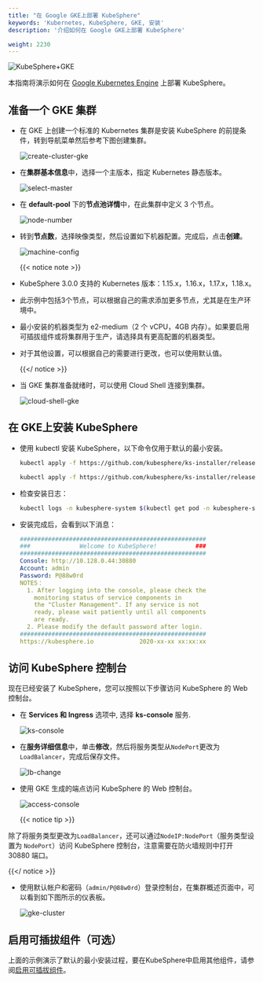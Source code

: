 ```yaml
---
title: "在 Google GKE上部署 KubeSphere"
keywords: 'Kubernetes, KubeSphere, GKE, 安装'
description: '介绍如何在 Google GKE上部署 KubeSphere'

weight: 2230
---
```


![KubeSphere+GKE](https://pek3b.qingstor.com/kubesphere-docs/png/20191123145223.png)

本指南将演示如何在 [Google Kubernetes Engine](https://cloud.google.com/kubernetes-engine/) 上部署 KubeSphere。

## 准备一个 GKE 集群

- 在 GKE 上创建一个标准的 Kubernetes 集群是安装 KubeSphere 的前提条件，转到导航菜单然后参考下图创建集群。

  ![create-cluster-gke](/images/docs/zh-cn/installing-on-kubernetes/hosted-kubernetes/install-kubesphere-on-gke/create-cluster-gke.png)

- 在**集群基本信息**中，选择一个主版本，指定 Kubernetes 静态版本。

  ![select-master](/images/docs/zh-cn/installing-on-kubernetes/hosted-kubernetes/install-kubesphere-on-gke/master-version.png)

- 在 **default-pool** 下的**节点池详情**中，在此集群中定义 3 个节点。

  ![node-number](/images/docs/zh-cn/installing-on-kubernetes/hosted-kubernetes/install-kubesphere-on-gke/node-number.png)

- 转到**节点数**，选择映像类型，然后设置如下机器配置。完成后，点击**创建**。

  ![machine-config](/images/docs/zh-cn/installing-on-kubernetes/hosted-kubernetes/install-kubesphere-on-gke/machine-configuration.png)

  {{< notice note >}}

- KubeSphere 3.0.0 支持的 Kubernetes 版本：1.15.x，1.16.x，1.17.x，1.18.x。
- 此示例中包括3个节点，可以根据自己的需求添加更多节点，尤其是在生产环境中。
- 最小安装的机器类型为 e2-medium（2 个 vCPU，4GB 内存）。如果要启用可插拔组件或将集群用于生产，请选择具有更高配置的机器类型。
- 对于其他设置，可以根据自己的需要进行更改，也可以使用默认值。

  {{</ notice >}}

- 当 GKE 集群准备就绪时，可以使用 Cloud Shell 连接到集群。

  ![cloud-shell-gke](/images/docs/zh-cn/installing-on-kubernetes/hosted-kubernetes/install-kubesphere-on-gke/cloud-shell.png)

## 在 GKE上安装 KubeSphere

- 使用 kubectl 安装 KubeSphere，以下命令仅用于默认的最小安装。

  ```bash
  kubectl apply -f https://github.com/kubesphere/ks-installer/releases/download/v3.0.0/kubesphere-installer.yaml

  kubectl apply -f https://github.com/kubesphere/ks-installer/releases/download/v3.0.0/cluster-configuration.yaml
  ```

- 检查安装日志：

  ```bash
  kubectl logs -n kubesphere-system $(kubectl get pod -n kubesphere-system -l app=ks-install -o jsonpath='{.items[0].metadata.name}') -f
  ```

- 安装完成后，会看到以下消息：

  ```yaml
  #####################################################
  ###              Welcome to KubeSphere!           ###
  #####################################################
  Console: http://10.128.0.44:30880
  Account: admin
  Password: P@88w0rd
  NOTES：
    1. After logging into the console, please check the
      monitoring status of service components in
      the "Cluster Management". If any service is not
      ready, please wait patiently until all components
      are ready.
    2. Please modify the default password after login.
  #####################################################
  https://kubesphere.io             2020-xx-xx xx:xx:xx
  ```

## 访问 KubeSphere 控制台

现在已经安装了 KubeSphere，您可以按照以下步骤访问 KubeSphere 的 Web 控制台。

- 在 **Services 和 Ingress** 选项中, 选择 **ks-console** 服务.

  ![ks-console](/images/docs/zh-cn/installing-on-kubernetes/hosted-kubernetes/install-kubesphere-on-gke/console-service.png)

- 在**服务详细信息**中，单击**修改**，然后将服务类型从`NodePort`更改为`LoadBalancer`，完成后保存文件。

  ![lb-change](/images/docs/zh-cn/installing-on-kubernetes/hosted-kubernetes/install-kubesphere-on-gke/lb-change.png)

- 使用 GKE 生成的端点访问 KubeSphere 的 Web 控制台。

  ![access-console](/images/docs/zh-cn/installing-on-kubernetes/hosted-kubernetes/install-kubesphere-on-gke/access-console.png)

  {{< notice tip >}}

除了将服务类型更改为`LoadBalancer`，还可以通过`NodeIP:NodePort`（服务类型设置为 `NodePort`）访问 KubeSphere 控制台，注意需要在防火墙规则中打开 30880 端口。

  {{</ notice >}}

- 使用默认帐户和密码（`admin/P@88w0rd`）登录控制台，在集群概述页面中，可以看到如下图所示的仪表板。

  ![gke-cluster](/images/docs/zh-cn/installing-on-kubernetes/hosted-kubernetes/install-kubesphere-on-gke/gke-cluster.png)

## 启用可插拔组件（可选）

上面的示例演示了默认的最小安装过程，要在KubeSphere中启用其他组件，请参阅[启用可插拔组件](../../../pluggable-components/)。
